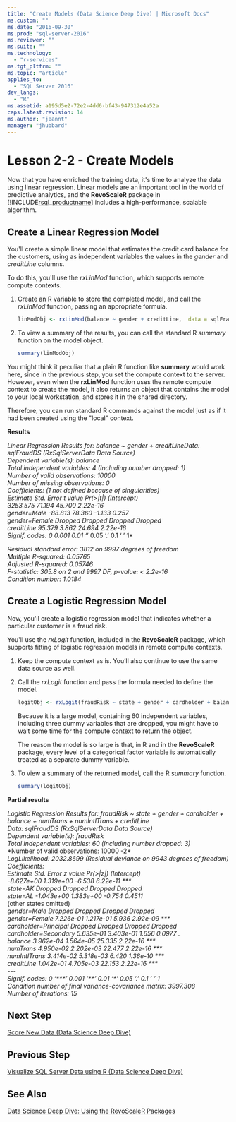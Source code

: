 ```yaml
---
title: "Create Models (Data Science Deep Dive) | Microsoft Docs"
ms.custom: ""
ms.date: "2016-09-30"
ms.prod: "sql-server-2016"
ms.reviewer: ""
ms.suite: ""
ms.technology: 
  - "r-services"
ms.tgt_pltfrm: ""
ms.topic: "article"
applies_to: 
  - "SQL Server 2016"
dev_langs: 
  - "R"
ms.assetid: a195d5e2-72e2-4dd6-bf43-947312e4a52a
caps.latest.revision: 14
ms.author: "jeannt"
manager: "jhubbard"
---
```

# Lesson 2-2 - Create Models
Now that you have enriched the training data, it's time to analyze the data using linear regression. Linear models are an important tool in the world of predictive analytics, and the **RevoScaleR** package in [!INCLUDE[rsql_productname](../../../advanced-analytics/r-services/includes/rsql-productname-md.md)] includes a high-performance, scalable algorithm.  
  
## Create a Linear Regression Model  
You'll create a simple linear model that estimates the credit card balance for the customers, using as independent variables the values in the *gender* and *creditLine* columns.  
  
To do this, you'll use the *rxLinMod* function, which supports remote compute contexts.  
  
1.  Create an R variable to store the completed model, and call the *rxLinMod* function, passing an appropriate formula.  
  
    ```R  
    linModObj <- rxLinMod(balance ~ gender + creditLine,  data = sqlFraudDS)   
    ```  
  
2.   To view a summary of the results, you can call the standard R *summary* function on the model object.  
  
     ```R  
     summary(linModObj)   
     ```  

You might think it peculiar that a plain R function like **summary** would work here, since in the previous step, you set the compute context to the server. However, even when the **rxLinMod** function uses the remote compute context to create the model, it also returns an object that contains the model to your local workstation, and stores it in the shared directory.

Therefore, you can run standard R commands against the model just as if it had been created using the "local" context.
  
**Results**  
  
*Linear Regression Results for: balance ~ gender + creditLineData: sqlFraudDS (RxSqlServerData Data Source)*  
*Dependent variable(s): balance*  
*Total independent variables: 4 (Including number dropped: 1)*  
*Number of valid observations: 10000*  
*Number of missing observations: 0*    
*Coefficients: (1 not defined because of singularities)*      
*Estimate Std. Error t value Pr(>|t|) (Intercept)*   
*3253.575 71.194 45.700 2.22e-16*   
*gender=Male -88.813 78.360 -1.133 0.257*   
*gender=Female Dropped Dropped Dropped Dropped*   
*creditLine 95.379 3.862 24.694 2.22e-16*   
*Signif. codes: 0  0.001  0.01 ‘*’ 0.05 ‘.’ 0.1 ‘ ’ 1*  
  
*Residual standard error: 3812 on 9997 degrees of freedom*  
*Multiple R-squared: 0.05765*   
*Adjusted R-squared: 0.05746*   
*F-statistic: 305.8 on 2 and 9997 DF, p-value: < 2.2e-16*  
*Condition number: 1.0184*  
  
## Create a Logistic Regression Model  
Now, you'll create a logistic regression model that indicates whether a particular customer is a fraud risk.  
  
You'll use the *rxLogit* function, included in the **RevoScaleR** package, which  supports fitting of logistic regression models in remote compute contexts.  
  
1.  Keep the compute context as is. You’ll also continue to use the same data source as well.  
  
2.  Call the *rxLogit* function and pass the formula needed to define the model.  
  
    ```R  
    logitObj <- rxLogit(fraudRisk ~ state + gender + cardholder + balance +      numTrans + numIntlTrans + creditLine, data = sqlFraudDS,      dropFirst = TRUE)   
    ```  
  
    Because it is a large model, containing 60 independent variables, including three dummy variables that are dropped, you might have to wait some time for the compute context to return the object.  
    
    The reason the model is so large is that, in R and in the **RevoScaleR** package, every level of a categorical factor variable is automatically treated as a separate dummy variable.  
  
3.  To view a summary of the returned model, call the R *summary* function.  
  
    ```R  
    summary(logitObj)  
    ```  
  
**Partial results**  
  
*Logistic Regression Results for: fraudRisk ~ state + gender +     cardholder + balance + numTrans + numIntlTrans + creditLine*   
*Data: sqlFraudDS (RxSqlServerData Data Source)*   
*Dependent variable(s): fraudRisk*   
*Total independent variables: 60 (Including number dropped: 3)*   
*Number of valid observations: 10000 -2\*  
*LogLikelihood: 2032.8699 (Residual deviance on 9943 degrees of freedom)*  
*Coefficients:*   
*Estimate Std. Error z value Pr(>|z|)     (Intercept)*  
*-8.627e+00  1.319e+00  -6.538 6.22e-11 \*\*\*   
state=AK                Dropped    Dropped Dropped  Dropped       
state=AL             -1.043e+00  1.383e+00  -0.754   0.4511*      
(other states omitted)  
*gender=Male             Dropped    Dropped Dropped  Dropped*  
*gender=Female         7.226e-01  1.217e-01   5.936 2.92e-09 \*\*\**  
*cardholder=Principal    Dropped    Dropped Dropped  Dropped*       
*cardholder=Secondary  5.635e-01  3.403e-01   1.656   0.0977 .*     
*balance               3.962e-04  1.564e-05  25.335 2.22e-16 \*\*\**  
*numTrans              4.950e-02  2.202e-03  22.477 2.22e-16 \*\*\**  
*numIntlTrans          3.414e-02  5.318e-03   6.420 1.36e-10 \*\*\**  
*creditLine            1.042e-01  4.705e-03  22.153 2.22e-16 \*\*\**   
*---*   
*Signif. codes:  0 ‘\*\*\*’ 0.001 ‘\*\*’ 0.01 ‘\*’ 0.05 ‘.’ 0.1 ‘ ’ 1*   
*Condition number of final variance-covariance matrix: 3997.308*   
*Number of iterations: 15*  
  
## Next Step  
[Score New Data &#40;Data Science Deep Dive&#41;](../Topic/Score%20New%20Data%20(Data%20Science%20Deep%20Dive).md)  
  
## Previous Step  
[Visualize SQL Server Data using R &#40;Data Science Deep Dive&#41;](../Topic/Visualize%20SQL%20Server%20Data%20using%20R%20(Data%20Science%20Deep%20Dive).md)  
  
## See Also  
[Data Science Deep Dive: Using the RevoScaleR Packages](../../../advanced-analytics/r-services/tutorials/data-science-deep-dive-using-the-revoscaler-packages.md)  
  
  
  
